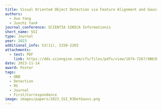 ```yaml
---
title: Visual Oriented Object Detection via Feature Alignment and Gaussian Parameterization
authors:
  - Xue Yang
  - Junchi Yan#
journal_conference: SCIENTIA SINICA Informationis
short_name: SSI
type: Journal
year: 2023
additional_info: 53(11), 2250-2265
attachments:
  - text: PDF
    link: https://dds.sciengine.com/cfs/files/pdfs/view/1674-7267/9B63D36347994E78B304C28490ABFE29.pdf
date: 2023-11-14
award: Poster
tags:
  - OBB
  - Detection
  - RS
  - Journal
  - First/Correspondence
image: images/papers/2023_SSI_R3DetGauss.png
---
```

